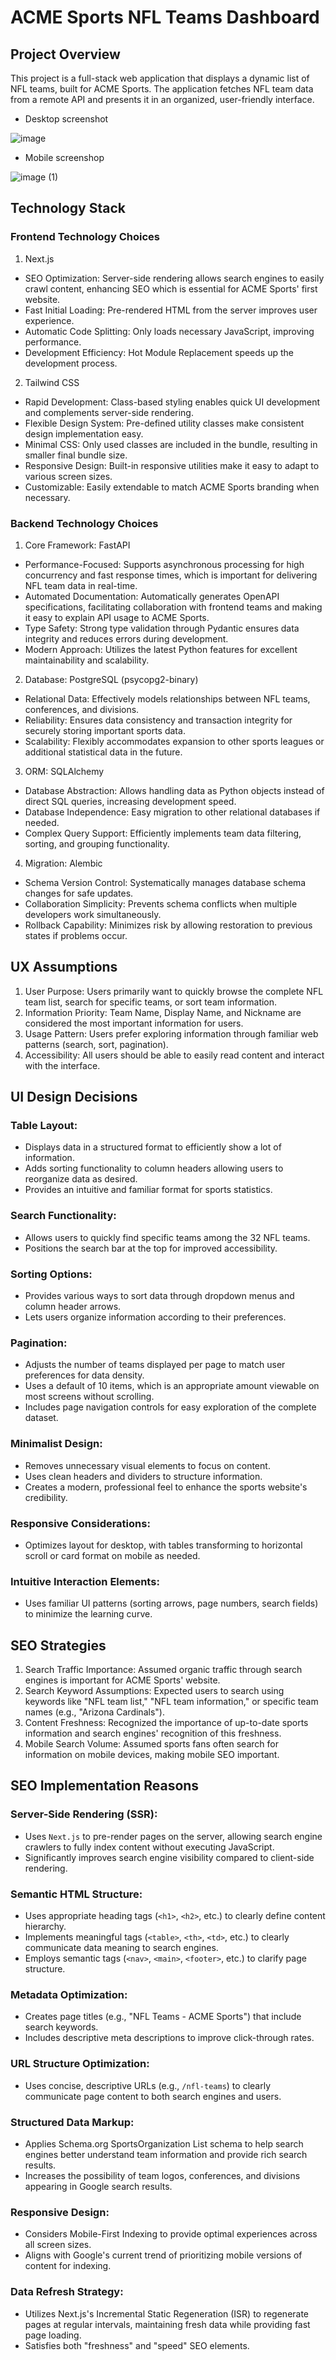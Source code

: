 # ACME Sports NFL Teams Dashboard

## Project Overview

This project is a full-stack web application that displays a dynamic list of NFL teams, built for ACME Sports. The application fetches NFL team data from a remote API and presents it in an organized, user-friendly interface.

- Desktop screenshot

![image](https://github.com/user-attachments/assets/ca876c04-4db5-4eb1-96ec-643b1f64b362)

- Mobile screenshop

![image (1)](https://github.com/user-attachments/assets/872b3b95-f672-4f63-88f8-d3d1154091ad)


## Technology Stack

### Frontend Technology Choices

1. Next.js

- SEO Optimization: Server-side rendering allows search engines to easily crawl content, enhancing SEO which is essential for ACME Sports' first website.
- Fast Initial Loading: Pre-rendered HTML from the server improves user experience.
- Automatic Code Splitting: Only loads necessary JavaScript, improving performance.
- Development Efficiency: Hot Module Replacement speeds up the development process.

2. Tailwind CSS

- Rapid Development: Class-based styling enables quick UI development and complements server-side rendering.
- Flexible Design System: Pre-defined utility classes make consistent design implementation easy.
- Minimal CSS: Only used classes are included in the bundle, resulting in smaller final bundle size.
- Responsive Design: Built-in responsive utilities make it easy to adapt to various screen sizes.
- Customizable: Easily extendable to match ACME Sports branding when necessary.

### Backend Technology Choices

1. Core Framework: FastAPI

- Performance-Focused: Supports asynchronous processing for high concurrency and fast response times, which is important for delivering NFL team data in real-time.
- Automated Documentation: Automatically generates OpenAPI specifications, facilitating collaboration with frontend teams and making it easy to explain API usage to ACME Sports.
- Type Safety: Strong type validation through Pydantic ensures data integrity and reduces errors during development.
- Modern Approach: Utilizes the latest Python features for excellent maintainability and scalability.

2. Database: PostgreSQL (psycopg2-binary)

- Relational Data: Effectively models relationships between NFL teams, conferences, and divisions.
- Reliability: Ensures data consistency and transaction integrity for securely storing important sports data.
- Scalability: Flexibly accommodates expansion to other sports leagues or additional statistical data in the future.

3. ORM: SQLAlchemy

- Database Abstraction: Allows handling data as Python objects instead of direct SQL queries, increasing development speed.
- Database Independence: Easy migration to other relational databases if needed.
- Complex Query Support: Efficiently implements team data filtering, sorting, and grouping functionality.

4. Migration: Alembic

- Schema Version Control: Systematically manages database schema changes for safe updates.
- Collaboration Simplicity: Prevents schema conflicts when multiple developers work simultaneously.
- Rollback Capability: Minimizes risk by allowing restoration to previous states if problems occur.

## UX Assumptions

1. User Purpose: Users primarily want to quickly browse the complete NFL team list, search for specific teams, or sort team information.
2. Information Priority: Team Name, Display Name, and Nickname are considered the most important information for users.
3. Usage Pattern: Users prefer exploring information through familiar web patterns (search, sort, pagination).
4. Accessibility: All users should be able to easily read content and interact with the interface.

## UI Design Decisions

### Table Layout:

- Displays data in a structured format to efficiently show a lot of information.
- Adds sorting functionality to column headers allowing users to reorganize data as desired.
- Provides an intuitive and familiar format for sports statistics.

### Search Functionality:

- Allows users to quickly find specific teams among the 32 NFL teams.
- Positions the search bar at the top for improved accessibility.

### Sorting Options:

- Provides various ways to sort data through dropdown menus and column header arrows.
- Lets users organize information according to their preferences.

### Pagination:

- Adjusts the number of teams displayed per page to match user preferences for data density.
- Uses a default of 10 items, which is an appropriate amount viewable on most screens without scrolling.
- Includes page navigation controls for easy exploration of the complete dataset.

### Minimalist Design:

- Removes unnecessary visual elements to focus on content.
- Uses clean headers and dividers to structure information.
- Creates a modern, professional feel to enhance the sports website's credibility.

### Responsive Considerations:

- Optimizes layout for desktop, with tables transforming to horizontal scroll or card format on mobile as needed.

### Intuitive Interaction Elements:

- Uses familiar UI patterns (sorting arrows, page numbers, search fields) to minimize the learning curve.



## SEO Strategies

1. Search Traffic Importance: Assumed organic traffic through search engines is important for ACME Sports' website.
2. Search Keyword Assumptions: Expected users to search using keywords like "NFL team list," "NFL team information," or specific team names (e.g., "Arizona Cardinals").
3. Content Freshness: Recognized the importance of up-to-date sports information and search engines' recognition of this freshness.
4. Mobile Search Volume: Assumed sports fans often search for information on mobile devices, making mobile SEO important.

## SEO Implementation Reasons

### Server-Side Rendering (SSR):

- Uses `Next.js` to pre-render pages on the server, allowing search engine crawlers to fully index content without executing JavaScript.
- Significantly improves search engine visibility compared to client-side rendering.

### Semantic HTML Structure:

- Uses appropriate heading tags (`<h1>`, `<h2>`, etc.) to clearly define content hierarchy.
- Implements meaningful tags (`<table>`, `<th>`, `<td>`, etc.) to clearly communicate data meaning to search engines.
- Employs semantic tags (`<nav>`, `<main>`, `<footer>`, etc.) to clarify page structure.

### Metadata Optimization:

- Creates page titles (e.g., "NFL Teams - ACME Sports") that include search keywords.
- Includes descriptive meta descriptions to improve click-through rates.

### URL Structure Optimization:

- Uses concise, descriptive URLs (e.g., `/nfl-teams`) to clearly communicate page content to both search engines and users.

### Structured Data Markup:

- Applies Schema.org SportsOrganization List schema to help search engines better understand team information and provide rich search results.
- Increases the possibility of team logos, conferences, and divisions appearing in Google search results.

### Responsive Design:

- Considers Mobile-First Indexing to provide optimal experiences across all screen sizes.
- Aligns with Google's current trend of prioritizing mobile versions of content for indexing.

### Data Refresh Strategy:

- Utilizes Next.js's Incremental Static Regeneration (ISR) to regenerate pages at regular intervals, maintaining fresh data while providing fast page loading.
- Satisfies both "freshness" and "speed" SEO elements.
